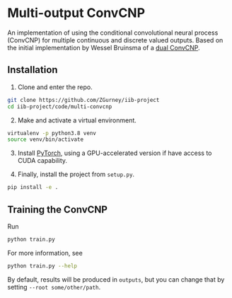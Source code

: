 # Multi-output ConvCNP

An implementation of using the conditional convolutional neural process (ConvCNP) for multiple continuous and discrete valued outputs. Based on the initial implementation by Wessel Bruinsma of a [dual ConvCNP](https://github.com/wesselb/gabriel-convcnp).

## Installation

1. Clone and enter the repo.

```bash
git clone https://github.com/ZGurney/iib-project
cd iib-project/code/multi-convcnp
```

2. Make and activate a virtual environment.

```bash
virtualenv -p python3.8 venv
source venv/bin/activate
```

3. Install [PyTorch](https://pytorch.org/), using a GPU-accelerated version if have access to CUDA capability.

4. Finally, install the project from `setup.py`.

```bash
pip install -e .
```

## Training the ConvCNP

Run

```bash
python train.py
```

For more information, see

```bash
python train.py --help
```

By default, results will be produced in `outputs`, but you can change that by setting `--root some/other/path`.

